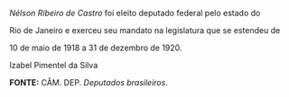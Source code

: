 

*Nélson Ribeiro de Castro* foi eleito deputado federal pelo estado do

Rio de Janeiro e exerceu seu mandato na legislatura que se estendeu de

10 de maio de 1918 a 31 de dezembro de 1920.



Izabel Pimentel da Silva



**FONTE:** CÂM. DEP. *Deputados brasileiros*.

